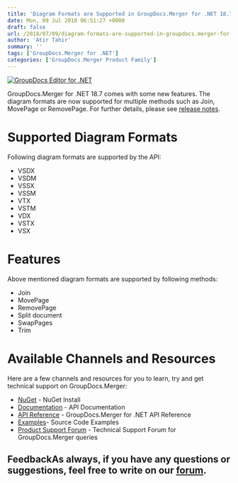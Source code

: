 ```yaml
---
title: 'Diagram Formats are Supported in GroupDocs.Merger for .NET 18.7'
date: Mon, 09 Jul 2018 06:51:27 +0000
draft: false
url: /2018/07/09/diagram-formats-are-supported-in-groupdocs.merger-for-.net-18.7/
author: 'Atir Tahir'
summary: ''
tags: ['GroupDocs.Merger for .NET']
categories: ['GroupDocs.Merger Product Family']
---
```


[![GroupDocs Editor for .NET](http://blog.groupdocs.com/wp-content/uploads/sites/4/2018/05/groupdocs-merger.png)](https://www.groupdocs.com/products/merger/net)

GroupDocs.Merger for .NET 18.7 comes with some new features. The diagram formats are now supported for multiple methods such as Join, MovePage or RemovePage. For further details, please see [release notes](https://docs.groupdocs.com/display/mergernet/GroupDocs.Merger+for+.NET+18.7+Release+Notes).

# Supported Diagram Formats

Following diagram formats are supported by the API:

*   VSDX
*   VSDM
*   VSSX
*   VSSM
*   VTX
*   VSTM
*   VDX
*   VSTX
*   VSX

# Features

Above mentioned diagram formats are supported by following methods:

*   Join
*   MovePage
*   RemovePage
*   Split document
*   SwapPages
*   Trim

# Available Channels and Resources

Here are a few channels and resources for you to learn, try and get technical support on GroupDocs.Merger:

*   [NuGet](https://www.nuget.org/packages/GroupDocs.Merger/ "GroupDocs.Merger Nuget Package") - NuGet Install
*   [Documentation](https://docs.groupdocs.com/display/mergernet/Getting+Started "Merger API documentation") - API Documentation
*   [API Reference](https://apireference.groupdocs.com/net/merger "GroupDocs.Merger API reference") - GroupDocs.Merger for .NET API Reference
*   [Examples](https://github.com/groupdocs-merger/GroupDocs.Merger-for-.NET "How to use Merger API")\- Source Code Examples
*   [Product Support Forum](https://forum.groupdocs.com/c/merger) - Technical Support Forum for GroupDocs.Merger queries

## FeedbackAs always, if you have any questions or suggestions, feel free to write on our [forum](https://forum.groupdocs.com/c/merger "Technical Support Forum").





